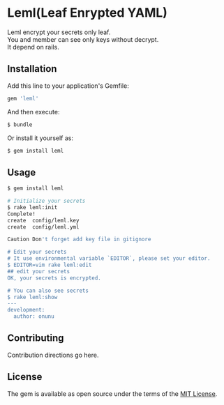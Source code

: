 # Leml(Leaf Enrypted YAML)
Leml encrypt your secrets only leaf.  
You and member can see only keys without decrypt.  
It depend on rails.

## Installation
Add this line to your application's Gemfile:

```ruby
gem 'leml'
```

And then execute:
```bash
$ bundle
```

Or install it yourself as:
```bash
$ gem install leml
```

## Usage
```bash
$ gem install leml

# Initialize your secrets
$ rake leml:init
Complete!
create  config/leml.key
create  config/leml.yml

Caution Don't forget add key file in gitignore

# Edit your secrets
# It use environmental variable `EDITOR`, please set your editor.
$ EDITOR=vim rake leml:edit
## edit your secrets
OK, your secrets is encrypted.

# You can also see secrets
$ rake leml:show
---
development:
  author: onunu
```

## Contributing
Contribution directions go here.

## License
The gem is available as open source under the terms of the [MIT License](http://opensource.org/licenses/MIT).
